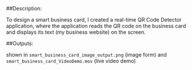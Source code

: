 ##Description: 

To design a smart business card, I created a real-time QR Code Detector application, where the application reads the QR code on the business card and displays its text (my business website) on the screen. 


##Outputs:

shown in `smart_business_card_image_output.png` (image form) and `smart_business_card_VideoDemo.mov` (live video demo)
